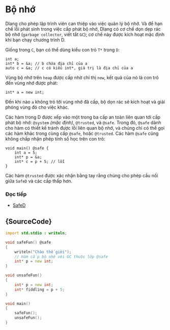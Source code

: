 # Bộ nhớ

Dlang cho phép lập trình viên can thiệp vào việc quản lý bộ nhớ.
Và để hạn chế lỗi phát sinh trong việc cấp phát bộ nhớ,
Dlang có cơ chế dọn dẹp rác bộ nhớ (`garbage collector`, viết tắt `GC`);
cơ chế này được kích hoạt mặc định khi bạn chạy chương trình D.

Giống trong `C`, bạn có thể dùng kiểu con trỏ `T*` trong `D`:

    int a;
    int* b = &a; // b chứa địa chỉ của a
    auto c = &a; // c có kiểu int*, giá trị là địa chỉ của a

Vùng bộ nhớ trên `heap` được cấp nhờ  chỉ thị `new`, kết quả của nó
là con trỏ đến vùng nhớ được phát:

    int* a = new int;

Đến khi nào `a` không trỏ tới vùng nhớ đã cấp, bộ dọn rác sẽ kích hoạt
và giải phóng vùng đó cho việc khác.

Các hàm trong D được xếp vào một trong ba cấp an toàn liên quan tới
cấp phát bộ nhớ: `@system` _(mặc định)_, `@trusted`, và `@safe`.
Trong đó, `@safe` dành cho hàm có thiết kế tránh được lỗi liên quan bộ nhớ,
và chúng chỉ có thể gọi các hàm khác trong cùng cấp `@safe`, hoặc `@trusted`.
Các hàm `@safe` cũng không chấp nhận phép tính số học trên con trỏ:

    void main() @safe {
        int a = 5;
        int* p = &a;
        int* c = p + 5; // lỗi
    }

Các hàm `@trusted` được xác nhận bằng tay rằng chúng cho phép cầu nối
giữa `SafeD` và các cấp thấp hơn.

### Đọc tiếp

* [SafeD](https://dlang.org/safed.html)

## {SourceCode}

```d
import std.stdio : writeln;

void safeFun() @safe
{
    writeln("Chào thế giới");
    // Hàm cấp bộ nhớ với GC thuộc lớp @safe
    int* p = new int;
}

void unsafeFun()
{
    int* p = new int;
    int* fiddling = p + 5;
}

void main()
{
    safeFun();
    unsafeFun();
}
```
